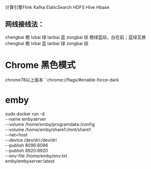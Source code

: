 计算引擎Flink
Kafka
ElaticSearch
HDFS
Hive
Hbase

## 网线接线法：

chengbai 橙  lvbai 绿  lanbai 蓝   zongbai 综
橙绿蓝综，白在前；蓝绿互换
chengbai 橙  lvbai 蓝  lanbai 绿   zongbai 综

# Chrome 黑色模式
chrome78以上版本  ``chrome://flags/#enable-force-dark

# emby 

sudo docker run -d \
--name embyserver \
--volume /home/emby/programdata:/config \
--volume /home/emby/share1:/mnt/share1 \
--net=host \
--device /dev/dri:/dev/dri \
--publish 8096:8096 \
--publish 8920:8920 \
--env-file /home/emby/env.txt \
emby/embyserver:latest
